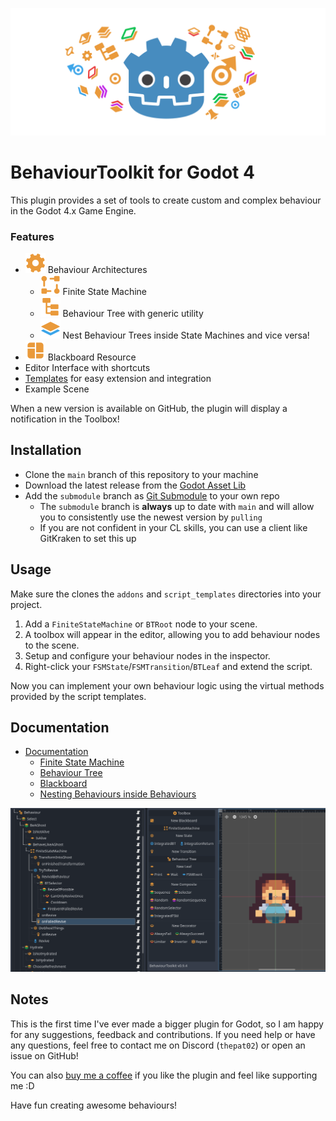 ![Thumbnail](docs/thumbnail.svg)
# BehaviourToolkit for Godot 4
This plugin provides a set of tools to create custom and complex behaviour in the Godot 4.x Game Engine.

### Features
- ![GEAR ICON](addons/behaviour_toolkit/icons/Gear.svg) Behaviour Architectures
	- ![FMS ICON](addons/behaviour_toolkit/icons/FiniteStateMachine.svg) Finite State Machine
	- ![BT ICON](addons/behaviour_toolkit/icons/BTRoot.svg) Behaviour Tree with generic utility 
	- ![Integration Icon](addons/behaviour_toolkit/icons/BTCompositeIntegration.svg) Nest Behaviour Trees inside State Machines and vice versa!
- ![BLACKBOARD ICON](addons/behaviour_toolkit/icons/Blackboard.svg) Blackboard Resource
- Editor Interface with shortcuts
- [Templates](docs/documentation.md#using-script-templates) for easy extension and integration
- Example Scene

When a new version is available on GitHub, the plugin will display a notification in the Toolbox! 



## Installation
- Clone the `main` branch of this repository to your machine
- Download the latest release from the [Godot Asset Lib](https://godotengine.org/asset-library/asset)
- Add the `submodule` branch as [Git Submodule](https://git-scm.com/docs/git-submodule) to your own repo
  - The `submodule` branch is **always** up to date with `main` and will allow you to consistently use the newest version by `pulling`
  - If you are not confident in your CL skills, you can use a client like GitKraken to set this up



## Usage
Make sure the clones the `addons` and `script_templates` directories into your project.

1. Add a `FiniteStateMachine` or `BTRoot` node to your scene.
2. A toolbox will appear in the editor, allowing you to add behaviour nodes to the scene.
3. Setup and configure your behaviour nodes in the inspector.
4. Right-click your `FSMState`/`FSMTransition`/`BTLeaf` and extend the script.

Now you can implement your own behaviour logic using the virtual methods provided by the script templates.



## Documentation
- [Documentation](docs/documentation.md)
  -   [Finite State Machine](docs/documentation.md#finite-state-machine)
  -   [Behaviour Tree](docs/documentation.md#behaviour-tree)
  -   [Blackboard](docs/documentation.md#-blackboard)
  -   [Nesting Behaviours inside Behaviours](docs/documentation.md#nesting-behaviours-inside-behaviours)
  
![Screenshot](docs/screenshot-ui.PNG)



## Notes 
This is the first time I've ever made a bigger plugin for Godot, so I am happy for any suggestions, feedback and contributions. If you need help or have any questions, feel free to contact me on Discord (`thepat02`) or open an issue on GitHub!

You can also [buy me a coffee](https://ko-fi.com/pat02) if you like the plugin and feel like supporting me :D

Have fun creating awesome behaviours!
